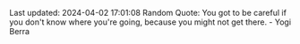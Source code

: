Last updated: 2024-04-02 17:01:08
Random Quote: You got to be careful if you don't know where you're going, because you might not get there. - Yogi Berra